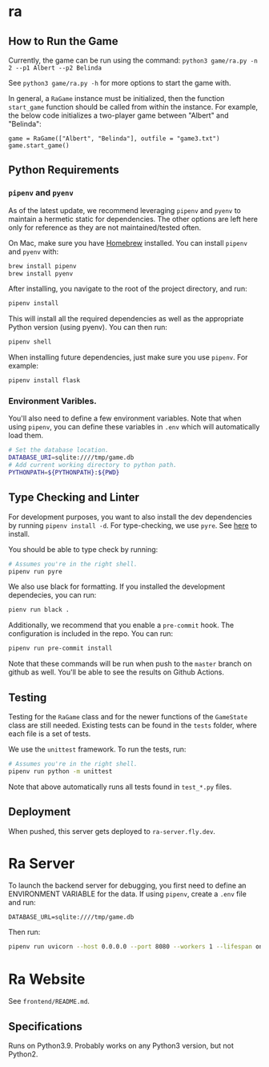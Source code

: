 # ra

## How to Run the Game

Currently, the game can be run using the command: `python3 game/ra.py -n 2 --p1 Albert --p2 Belinda`

See `python3 game/ra.py -h` for more options to start the game with.

In general, a `RaGame` instance must be initialized, then the function `start_game` function should be called from within the instance. For example, the below code initializes a two-player game between "Albert" and "Belinda":

```
game = RaGame(["Albert", "Belinda"], outfile = "game3.txt")
game.start_game()
```

## Python Requirements

### `pipenv` and `pyenv`

As of the latest update, we recommend leveraging `pipenv` and `pyenv` to maintain a hermetic static for dependencies. The other options are left here only for reference as they are not maintained/tested often.

On Mac, make sure you have [Homebrew](https://brew.sh/) installed. You can install `pipenv` and `pyenv` with:

```sh
brew install pipenv
brew install pyenv
````

After installing, you navigate to the root of the project directory, and run:

```sh
pipenv install
```

This will install all the required dependencies as well as the appropriate Python version (using pyenv). You can then run:

```sh
pipenv shell
````

When installing future dependencies, just make sure you use `pipenv`. For example:
```sh
pipenv install flask
```

### Environment Varibles.

You'll also need to define a few environment variables. Note that when using `pipenv`, you can define these variables in `.env` which will automatically load them.

```sh
# Set the database location.
DATABASE_URI=sqlite:////tmp/game.db
# Add current working directory to python path.
PYTHONPATH=${PYTHONPATH}:${PWD}
```

## Type Checking and Linter

For development purposes, you want to also install the dev dependencies by running `pipenv install -d`. For type-checking, we use `pyre`. See [here](https://pyre-check.org/docs/getting-started/) to install.

You should be able to type check by running:

```sh
# Assumes you're in the right shell.
pipenv run pyre
```

We also use black for formatting. If you installed the development dependecies, you can run:

```sh
pienv run black .
```

Additionally, we recommend that you enable a `pre-commit` hook. The configuration is included in the repo. You can run:

```sh
pipenv run pre-commit install
```

Note that these commands will be run when push to the `master` branch on github as well. You'll be able to see the results on Github Actions.

## Testing

Testing for the `RaGame` class and for the newer functions of the `GameState` class are still needed. Existing tests can be found in the `tests` folder, where each file is a set of tests.

We use the `unittest` framework. To run the tests, run:

```sh
# Assumes you're in the right shell.
pipenv run python -m unittest
```

Note that above automatically runs all tests found in `test_*.py` files.

## Deployment

When pushed, this server gets deployed to `ra-server.fly.dev`.

# Ra Server

To launch the backend server for debugging, you first need to define an ENVIRONMENT VARIABLE for the data. If using `pipenv`, create a `.env` file and run:

```
DATABASE_URL=sqlite:////tmp/game.db
```


Then run:
```sh
pipenv run uvicorn --host 0.0.0.0 --port 8080 --workers 1 --lifespan on --proxy-headers --log-level debug app:asgi_app
```

# Ra Website

See `frontend/README.md`.

## Specifications

Runs on Python3.9. Probably works on any Python3 version, but not Python2. 
